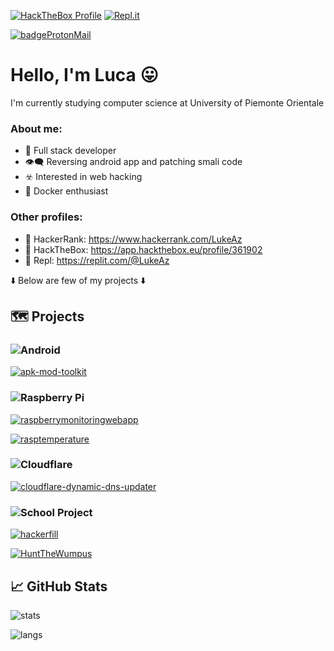 [![HackTheBox Profile](https://img.shields.io/badge/HackTheBox-9acb12?style=for-the-badge&logo=hackthebox&logoColor=white)](https://app.hackthebox.eu/profile/361902)
[![Repl.it](https://img.shields.io/badge/Repl.it-%230D101E.svg?style=for-the-badge&logo=replit&logoColor=white)](https://replit.com/@LukeAz)

[![badgeProtonMail](https://img.shields.io/badge/ProtonMail-8B89CC?style=for-the-badge&logo=protonmail&logoColor=white)](mailto://lukeaz00@protonmail.com)

# Hello, I'm Luca 😛
I'm currently studying computer science at University of Piemonte Orientale

### About me:
* 🔶 Full stack developer
* 👁️‍🗨️ Reversing android app and patching smali code
* ☣️ Interested in web hacking
* 🐋 Docker enthusiast

### Other profiles:
* 🔗 HackerRank: https://www.hackerrank.com/LukeAz
* 🔗 HackTheBox: https://app.hackthebox.eu/profile/361902
* 🔗 Repl: https://replit.com/@LukeAz

⬇️ Below are few of my projects ⬇️

## 🗺️ Projects

### ![Android](https://img.shields.io/badge/Android-3edc85?style=for-the-badge&logo=android&logoColor=white)
[![apk-mod-toolkit](https://github-readme-stats.vercel.app/api/pin/?username=lukeaz&repo=apk-mod-toolkit&bg_color=343c41&title_color=3edc85&text_color=FFFFFF&icon_color=3edc85&hide_border=true)](https://github.com/LukeAz/apk-mod-toolkit)

### ![Raspberry Pi](https://img.shields.io/badge/-RaspberryPi-d2425e?style=for-the-badge&logo=Raspberry-Pi)
[![raspberrymonitoringwebapp](https://github-readme-stats.vercel.app/api/pin/?username=lukeaz&repo=raspberrymonitoringwebapp&bg_color=343c41&title_color=d2425e&text_color=FFFFFF&icon_color=d2425e&hide_border=true)](https://github.com/LukeAz/raspberryMonitoringWebApp)

[![rasptemperature](https://github-readme-stats.vercel.app/api/pin/?username=lukeaz&repo=rasptemperature&bg_color=343c41&title_color=d2425e&text_color=FFFFFF&icon_color=d2425e&hide_border=true)](https://github.com/LukeAz/RaspTemperature)

### ![Cloudflare](https://img.shields.io/badge/Cloudflare-F38020?style=for-the-badge&logo=Cloudflare&logoColor=white)

[![cloudflare-dynamic-dns-updater](https://github-readme-stats.vercel.app/api/pin/?username=lukeaz&repo=cloudflare-dynamic-dns-updater&bg_color=343c41&title_color=F38020&text_color=FFFFFF&icon_color=F38020&hide_border=true)](https://github.com/LukeAz/cloudflare-dynamic-dns-updater)

### ![School Project](https://img.shields.io/badge/School-Project-00AAE7?style=for-the-badge&logo=Sketchfab&logoColor=white)
[![hackerfill](https://github-readme-stats.vercel.app/api/pin/?username=lukeaz&repo=hackerfill&bg_color=343c41&title_color=00AAE7&text_color=FFFFFF&icon_color=00AAE7&hide_border=true)](https://github.com/LukeAz/Hackerfill)

[![HuntTheWumpus](https://github-readme-stats.vercel.app/api/pin/?username=lukeaz&repo=HuntTheWumpus&bg_color=343c41&title_color=00AAE7&text_color=FFFFFF&icon_color=00AAE7&hide_border=true)](https://github.com/LukeAz/HuntTheWumpus)


## 📈 GitHub Stats

![stats](https://github-readme-stats.vercel.app/api?username=lukeaz&show_icons=true&bg_color=343c41&title_color=9fef00&text_color=FFFFFF&icon_color=9fef00&hide_border=true&include_all_commits=true&count_private=true)

![langs](https://github-readme-stats.vercel.app/api/top-langs/?username=lukeaz&bg_color=343c41&title_color=9fef00&text_color=FFFFFF&hide_border=true)

<!--
**LukeAz/lukeaz** is a ✨ _special_ ✨ repository because its `README.md` (this file) appears on your GitHub profile.

Here are some ideas to get you started:

- 🔭 I’m currently working on ...
- 🌱 I’m currently learning ...
- 👯 I’m looking to collaborate on ...
- 🤔 I’m looking for help with ...
- 💬 Ask me about ...
- 📫 How to reach me: ...
- 😄 Pronouns: ...
- ⚡ Fun fact: ...
-->
